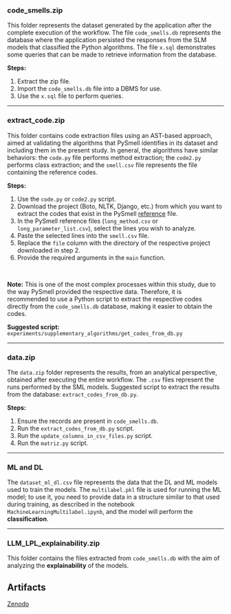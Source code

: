 ### code_smells.zip

This folder represents the dataset generated by the application after the complete execution of the workflow. The file `code_smells.db` represents the database where the application persisted the responses from the SLM models that classified the Python algorithms. The file `x.sql` demonstrates some queries that can be made to retrieve information from the database.

**Steps:**
1. Extract the zip file.
2. Import the `code_smells.db` file into a DBMS for use.
3. Use the `x.sql` file to perform queries.

---

### extract_code.zip

This folder contains code extraction files using an AST-based approach, aimed at validating the algorithms that PySmell identifies in its dataset and including them in the present study. In general, the algorithms have similar behaviors: the `code.py` file performs method extraction; the `code2.py` performs class extraction; and the `smell.csv` file represents the file containing the reference codes.

**Steps:**
1. Use the `code.py` or `code2.py` script.
2. Download the project (Boto, NLTK, Django, etc.) from which you want to extract the codes that exist in the PySmell [reference](https://github.com/chenzhifei731/Pysmell/tree/master/pysmell/detection/example%20repository/definite%20negative) file.
3. In the PySmell reference files (`long_method.csv` or `long_parameter_list.csv`), select the lines you wish to analyze.
4. Paste the selected lines into the `smell.csv` file.
5. Replace the `file` column with the directory of the respective project downloaded in step 2.
6. Provide the required arguments in the `main` function.

<br>

**Note:** This is one of the most complex processes within this study, due to the way PySmell provided the respective data. Therefore, it is recommended to use a Python script to extract the respective codes directly from the `code_smells.db` database, making it easier to obtain the codes.

**Suggested script:** `experiments/supplementary_algorithms/get_codes_from_db.py`

---

### data.zip

The `data.zip` folder represents the results, from an analytical perspective, obtained after executing the entire workflow. The `.csv` files represent the runs performed by the SML models. Suggested script to extract the results from the database: `extract_codes_from_db.py`.

**Steps:**
1. Ensure the records are present in `code_smells.db`.
2. Run the `extract_codes_from_db.py` script.
3. Run the `update_columns_in_csv_files.py` script.
4. Run the `matriz.py` script.

---

### ML and DL

The `dataset_ml_dl.csv` file represents the data that the DL and ML models used to train the models. The `multilabel.pkl` file is used for running the ML model; to use it, you need to provide data in a structure similar to that used during training, as described in the notebook `MachineLearningMultilabel.ipynb`, and the model will perform the **classification**.

---

### LLM_LPL_explainability.zip

This folder contains the files extracted from `code_smells.db` with the aim of analyzing the **explainability** of the models.

## Artifacts

[Zenodo](https://zenodo.org/records/16014788)
